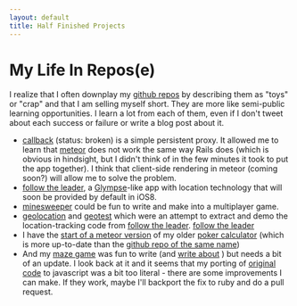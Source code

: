 ```yaml
---
layout: default
title: Half Finished Projects
---
```

# My Life In Repos(e)

I realize that I often downplay my
[github repos](https://github.com/JohnB?tab=repositories) by
describing them as "toys" or "crap" and that I am selling myself short.
They are more like semi-public learning opportunities. I learn a lot from
each of them, even if I don't
tweet about each success or failure
or write a blog post about it.

- [callback](https://github.com/JohnB/callback) (status: broken) is a simple persistent proxy.
It allowed me to learn that [meteor](http://meteor.com) does not work the
same way Rails does (which is obvious in hindsight, but I didn't think of in
the few minutes it took to put the app together). I think that client-side
rendering in meteor (coming soon?) will allow me to solve the problem.
- [follow the leader](https://github.com/JohnB/follow-the-leader), a
[Glympse](https://www.glympse.com/)-like app with location technology that will
soon be provided by default in iOS8.
- [minesweeper](https://github.com/JohnB/minesweeper) could be fun to write and
make into a multiplayer game.
- [geolocation](https://github.com/JohnB/geolocation) and
[geotest](https://github.com/JohnB/geotest) which were an attempt to extract
and demo the location-tracking code from [follow the leader](https://github.com/JohnB/follow-the-leader).
[follow the leader](https://github.com/JohnB/follow-the-leader)
- I have the [start of a meteor version](https://github.com/JohnB/meteor-poker-calculator)
of my older [poker calculator](http://johnb.github.io/poker.html) (which is
more up-to-date than the [github repo of the same name](https://github.com/JohnB/poker_calculator))
- And my [maze game](http://johnb.github.com/maze.html) was fun to write (and [write about](https://johnb.github.io/2012/02/20/exploring-javascript-through-mazes.html) )
but needs a bit of an update. I look back at it and it seems that my porting of
[original code](https://github.com/JackDanger/maze/blob/master/maze.rb) to javascript was
a bit too literal - there are some improvements I can make. If they work, maybe I'll backport the fix to ruby and do a pull request.
